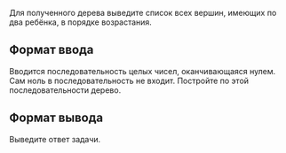 Для полученного дерева выведите список всех вершин, имеющих по два ребёнка, в порядке возрастания.

## Формат ввода

Вводится последовательность целых чисел, оканчивающаяся нулем. Сам ноль в последовательность не входит. Постройте по этой последовательности дерево.

## Формат вывода

Выведите ответ задачи.

